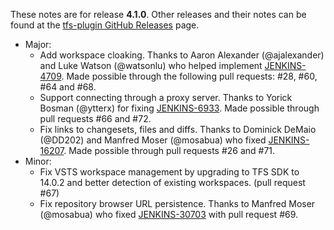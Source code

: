 These notes are for release **4.1.0**.  Other releases and their notes can be found at the [tfs-plugin GitHub Releases](https://github.com/jenkinsci/tfs-plugin/releases) page.

* Major:
    * Add workspace cloaking. Thanks to Aaron Alexander (@ajalexander) and Luke Watson (@watsonlu) who helped implement [JENKINS-4709](https://issues.jenkins-ci.org/browse/JENKINS-4709). Made possible through the following pull requests: #28, #60, #64 and #68.
    * Support connecting through a proxy server. Thanks to Yorick Bosman (@ytterx) for fixing [JENKINS-6933](https://issues.jenkins-ci.org/browse/JENKINS-6933).  Made possible through pull requests #66 and #72.
    * Fix links to changesets, files and diffs.  Thanks to Dominick DeMaio (@DD202) and Manfred Moser (@mosabua) who fixed [JENKINS-16207](https://issues.jenkins-ci.org/browse/JENKINS-16207).  Made possible through pull requests #26 and #71.
* Minor:
    * Fix VSTS workspace management by upgrading to TFS SDK to 14.0.2 and better detection of existing workspaces. (pull request #67)
    * Fix repository browser URL persistence. Thanks to Manfred Moser (@mosabua) who fixed [JENKINS-30703](https://issues.jenkins-ci.org/browse/JENKINS-30703) with pull request #69.
